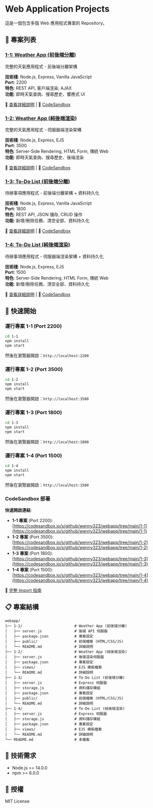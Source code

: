 # Web Application Projects

這是一個包含多個 Web 應用程式專案的 Repository。

## 📂 專案列表

### [1-1: Weather App (前後端分離)](./1-1/)
完整的天氣應用程式 - 前後端分離架構

**技術棧**: Node.js, Express, Vanilla JavaScript  
**Port**: 2200  
**特色**: REST API, 客戶端渲染, AJAX  
**功能**: 即時天氣查詢、搜尋歷史、響應式 UI

📖 [查看詳細說明](./1-1/README.md) | 🚀 [CodeSandbox](https://codesandbox.io/s/github/wenny323/webapp/tree/main/1-1)

### [1-2: Weather App (純後端渲染)](./1-2/)
完整的天氣應用程式 - 伺服器端渲染架構

**技術棧**: Node.js, Express, EJS  
**Port**: 3500  
**特色**: Server-Side Rendering, HTML Form, 傳統 Web  
**功能**: 即時天氣查詢、搜尋歷史、後端渲染

📖 [查看詳細說明](./1-2/README.md) | 🚀 [CodeSandbox](https://codesandbox.io/s/github/wenny323/webapp/tree/main/1-2)

### [1-3: To-Do List (前後端分離)](./1-3/)
待辦事項應用程式 - 前後端分離架構 + 資料持久化

**技術棧**: Node.js, Express, Vanilla JavaScript  
**Port**: 1800  
**特色**: REST API, JSON 儲存, CRUD 操作  
**功能**: 新增/刪除任務、清空全部、資料持久化

📖 [查看詳細說明](./1-3/README.md) | 🚀 [CodeSandbox](https://codesandbox.io/s/github/wenny323/webapp/tree/main/1-3)

### [1-4: To-Do List (純後端渲染)](./1-4/)
待辦事項應用程式 - 伺服器端渲染架構 + 資料持久化

**技術棧**: Node.js, Express, EJS  
**Port**: 1500  
**特色**: Server-Side Rendering, HTML Form, 傳統 Web  
**功能**: 新增/刪除任務、清空全部、資料持久化

📖 [查看詳細說明](./1-4/README.md) | 🚀 [CodeSandbox](https://codesandbox.io/s/github/wenny323/webapp/tree/main/1-4)

## 🚀 快速開始

### 運行專案 1-1 (Port 2200)

```bash
cd 1-1
npm install
npm start
```

然後在瀏覽器開啟：`http://localhost:2200`

### 運行專案 1-2 (Port 3500)

```bash
cd 1-2
npm install
npm start
```

然後在瀏覽器開啟：`http://localhost:3500`

### 運行專案 1-3 (Port 1800)

```bash
cd 1-3
npm install
npm start
```

然後在瀏覽器開啟：`http://localhost:1800`

### 運行專案 1-4 (Port 1500)

```bash
cd 1-4
npm install
npm start
```

然後在瀏覽器開啟：`http://localhost:1500`

### CodeSandbox 部署

**快速開啟連結**:
- **1-1 專案** (Port 2200): [https://codesandbox.io/s/github/wenny323/webapp/tree/main/1-1](https://codesandbox.io/s/github/wenny323/webapp/tree/main/1-1)
- **1-2 專案** (Port 3500): [https://codesandbox.io/s/github/wenny323/webapp/tree/main/1-2](https://codesandbox.io/s/github/wenny323/webapp/tree/main/1-2)
- **1-3 專案** (Port 1800): [https://codesandbox.io/s/github/wenny323/webapp/tree/main/1-3](https://codesandbox.io/s/github/wenny323/webapp/tree/main/1-3)
- **1-4 專案** (Port 1500): [https://codesandbox.io/s/github/wenny323/webapp/tree/main/1-4](https://codesandbox.io/s/github/wenny323/webapp/tree/main/1-4)

📖 [完整 Import 指南](./IMPORT.md)

## 📋 專案結構

```
webapp/
├── 1-1/                        # Weather App (前後端分離)
│   ├── server.js               # 後端 API 伺服器
│   ├── package.json            # 專案設定
│   ├── public/                 # 前端檔案 (HTML/CSS/JS)
│   └── README.md               # 詳細說明
├── 1-2/                        # Weather App (純後端渲染)
│   ├── server.js               # 後端渲染伺服器
│   ├── package.json            # 專案設定
│   ├── views/                  # EJS 模板檔案
│   └── README.md               # 詳細說明
├── 1-3/                        # To-Do List (前後端分離)
│   ├── server.js               # Express 伺服器
│   ├── storage.js              # 資料儲存模組
│   ├── package.json            # 專案設定
│   ├── public/                 # 前端檔案 (HTML/CSS/JS)
│   └── README.md               # 詳細說明
├── 1-4/                        # To-Do List (純後端渲染)
│   ├── server.js               # Express 伺服器
│   ├── storage.js              # 資料儲存模組
│   ├── package.json            # 專案設定
│   ├── views/                  # EJS 模板檔案
│   └── README.md               # 詳細說明
└── README.md                   # 本檔案
```

## 🔧 技術需求

- Node.js >= 14.0.0
- npm >= 6.0.0

## 📝 授權

MIT License
